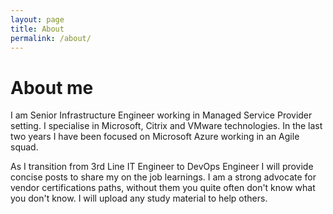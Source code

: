 ```yaml
---
layout: page
title: About
permalink: /about/
---
```


# About me

I am Senior Infrastructure Engineer working in Managed Service Provider setting. 
I specialise in Microsoft, Citrix and VMware technologies.
In the last two years I have been focused on Microsoft Azure working in an Agile squad.

As I transition from 3rd Line IT Engineer to DevOps Engineer I will provide concise posts to share my on the job learnings. 
I am a strong advocate for vendor certifications paths, without them you quite often don't know what you don't know. I will upload any study material to help others.
